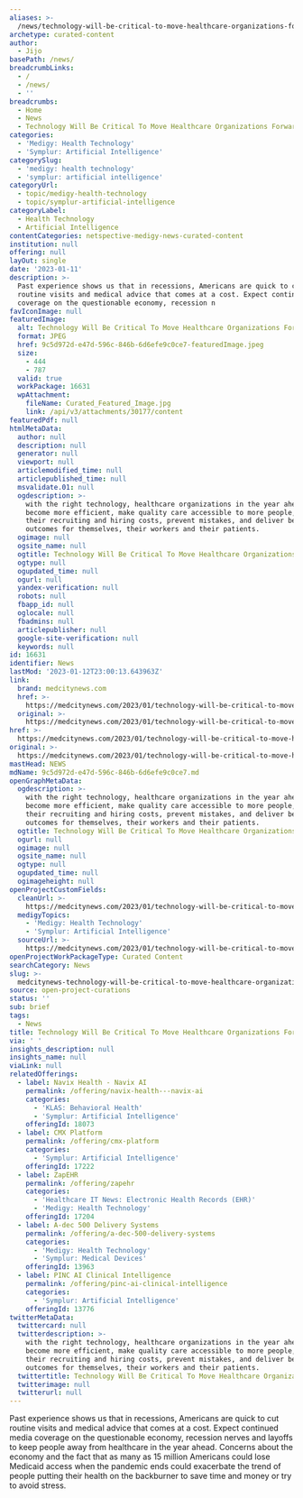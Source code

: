 ```yaml
---
aliases: >-
  /news/technology-will-be-critical-to-move-healthcare-organizations-forward-in-2023
archetype: curated-content
author:
  - Jijo
basePath: /news/
breadcrumbLinks:
  - /
  - /news/
  - ''
breadcrumbs:
  - Home
  - News
  - Technology Will Be Critical To Move Healthcare Organizations Forward in 2023
categories:
  - 'Medigy: Health Technology'
  - 'Symplur: Artificial Intelligence'
categorySlug:
  - 'medigy: health technology'
  - 'symplur: artificial intelligence'
categoryUrl:
  - topic/medigy-health-technology
  - topic/symplur-artificial-intelligence
categoryLabel:
  - Health Technology
  - Artificial Intelligence
contentCategories: netspective-medigy-news-curated-content
institution: null
offering: null
layOut: single
date: '2023-01-11'
description: >-
  Past experience shows us that in recessions, Americans are quick to cut
  routine visits and medical advice that comes at a cost. Expect continued media
  coverage on the questionable economy, recession n
favIconImage: null
featuredImage:
  alt: Technology Will Be Critical To Move Healthcare Organizations Forward in 2023
  format: JPEG
  href: 9c5d972d-e47d-596c-846b-6d6efe9c0ce7-featuredImage.jpeg
  size:
    - 444
    - 787
  valid: true
  workPackage: 16631
  wpAttachment:
    fileName: Curated_Featured_Image.jpg
    link: /api/v3/attachments/30177/content
featuredPdf: null
htmlMetaData:
  author: null
  description: null
  generator: null
  viewport: null
  articlemodified_time: null
  articlepublished_time: null
  msvalidate.01: null
  ogdescription: >-
    with the right technology, healthcare organizations in the year ahead can
    become more efficient, make quality care accessible to more people, reduce
    their recruiting and hiring costs, prevent mistakes, and deliver better
    outcomes for themselves, their workers and their patients.
  ogimage: null
  ogsite_name: null
  ogtitle: Technology Will Be Critical To Move Healthcare Organizations Forward in 2023
  ogtype: null
  ogupdated_time: null
  ogurl: null
  yandex-verification: null
  robots: null
  fbapp_id: null
  oglocale: null
  fbadmins: null
  articlepublisher: null
  google-site-verification: null
  keywords: null
id: 16631
identifier: News
lastMod: '2023-01-12T23:00:13.643963Z'
link:
  brand: medcitynews.com
  href: >-
    https://medcitynews.com/2023/01/technology-will-be-critical-to-move-healthcare-organizations-forward-in-2023/
  original: >-
    https://medcitynews.com/2023/01/technology-will-be-critical-to-move-healthcare-organizations-forward-in-2023/
href: >-
  https://medcitynews.com/2023/01/technology-will-be-critical-to-move-healthcare-organizations-forward-in-2023/
original: >-
  https://medcitynews.com/2023/01/technology-will-be-critical-to-move-healthcare-organizations-forward-in-2023/
mastHead: NEWS
mdName: 9c5d972d-e47d-596c-846b-6d6efe9c0ce7.md
openGraphMetaData:
  ogdescription: >-
    with the right technology, healthcare organizations in the year ahead can
    become more efficient, make quality care accessible to more people, reduce
    their recruiting and hiring costs, prevent mistakes, and deliver better
    outcomes for themselves, their workers and their patients.
  ogtitle: Technology Will Be Critical To Move Healthcare Organizations Forward in 2023
  ogurl: null
  ogimage: null
  ogsite_name: null
  ogtype: null
  ogupdated_time: null
  ogimageheight: null
openProjectCustomFields:
  cleanUrl: >-
    https://medcitynews.com/2023/01/technology-will-be-critical-to-move-healthcare-organizations-forward-in-2023/
  medigyTopics:
    - 'Medigy: Health Technology'
    - 'Symplur: Artificial Intelligence'
  sourceUrl: >-
    https://medcitynews.com/2023/01/technology-will-be-critical-to-move-healthcare-organizations-forward-in-2023/
openProjectWorkPackageType: Curated Content
searchCategory: News
slug: >-
  medcitynews-technology-will-be-critical-to-move-healthcare-organizations-forward-in-2023
source: open-project-curations
status: ''
sub: brief
tags:
  - News
title: Technology Will Be Critical To Move Healthcare Organizations Forward in 2023
via: ' '
insights_description: null
insights_name: null
viaLink: null
relatedOfferings:
  - label: Navix Health - Navix AI
    permalink: /offering/navix-health---navix-ai
    categories:
      - 'KLAS: Behavioral Health'
      - 'Symplur: Artificial Intelligence'
    offeringId: 18073
  - label: CMX Platform
    permalink: /offering/cmx-platform
    categories:
      - 'Symplur: Artificial Intelligence'
    offeringId: 17222
  - label: ZapEHR
    permalink: /offering/zapehr
    categories:
      - 'Healthcare IT News: Electronic Health Records (EHR)'
      - 'Medigy: Health Technology'
    offeringId: 17204
  - label: A-dec 500 Delivery Systems
    permalink: /offering/a-dec-500-delivery-systems
    categories:
      - 'Medigy: Health Technology'
      - 'Symplur: Medical Devices'
    offeringId: 13963
  - label: PINC AI Clinical Intelligence
    permalink: /offering/pinc-ai-clinical-intelligence
    categories:
      - 'Symplur: Artificial Intelligence'
    offeringId: 13776
twitterMetaData:
  twittercard: null
  twitterdescription: >-
    with the right technology, healthcare organizations in the year ahead can
    become more efficient, make quality care accessible to more people, reduce
    their recruiting and hiring costs, prevent mistakes, and deliver better
    outcomes for themselves, their workers and their patients.
  twittertitle: Technology Will Be Critical To Move Healthcare Organizations Forward in 2023
  twitterimage: null
  twitterurl: null
---
```

<p>Past experience shows us that in recessions, Americans are quick to cut routine visits and medical advice that comes at a cost. Expect continued media coverage on the questionable economy, recession nerves and layoffs to keep people away from healthcare in the year ahead. Concerns about the economy and the fact that as many as 15 million Americans could lose Medicaid access when the pandemic ends could exacerbate the trend of people putting their health on the backburner to save time and money or try to avoid stress.</p>